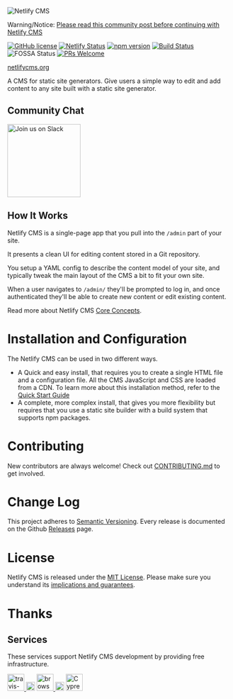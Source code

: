 ![Netlify CMS](cms.png)

Warning/Notice: [Please read this community post before continuing with Netlify CMS](https://answers.netlify.com/t/is-this-project-dead/70988/61)

[![GitHub license](https://img.shields.io/badge/license-MIT-blue.svg)](https://github.com/netlify/netlify-cms/blob/master/LICENSE) [![Netlify Status](https://api.netlify.com/api/v1/badges/2cfc19a8-1216-4070-bbb4-4a1c38b57132/deploy-status)](https://app.netlify.com/sites/cms-demo/deploys) [![npm version](https://img.shields.io/npm/v/netlify-cms.svg?style=flat)](https://www.npmjs.com/package/netlify-cms) [![Build Status](https://github.com/netlify/netlify-cms/workflows/Node%20CI/badge.svg)](https://github.com/netlify/netlify-cms/actions?query=branch%3Amaster+workflow%3A%22Node+CI%22) ![FOSSA Status](https://app.fossa.com/api/projects/custom%2B17679%2Fgit%40github.com%3Anetlify%2Fnetlify-cms.git.svg?type=shield) [![PRs Welcome](https://img.shields.io/badge/PRs-welcome-brightgreen.svg)](https://github.com/netlify/netlify-cms/blob/master/CONTRIBUTING.md)

[netlifycms.org](https://www.netlifycms.org/) 

A CMS for static site generators. Give users a simple way to edit
and add content to any site built with a static site generator.

## Community Chat

<a href="https://netlifycms.org/chat">
  <img alt="Join us on Slack" src="https://raw.githubusercontent.com/netlify/netlify-cms/master/website/static/img/slack.png" width="165"/>
</a>

## How It Works

Netlify CMS is a single-page app that you pull into the `/admin` part of your site.

It presents a clean UI for editing content stored in a Git repository.

You setup a YAML config to describe the content model of your site, and typically
tweak the main layout of the CMS a bit to fit your own site.

When a user navigates to `/admin/` they'll be prompted to log in, and once authenticated
they'll be able to create new content or edit existing content.

Read more about Netlify CMS [Core Concepts](https://www.netlifycms.org/docs/intro/).

# Installation and Configuration

The Netlify CMS can be used in two different ways.

* A Quick and easy install, that requires you to create a single HTML file and a configuration file. All the CMS JavaScript and CSS are loaded from a CDN.
  To learn more about this installation method, refer to the [Quick Start Guide](https://www.netlifycms.org/docs/quick-start/)
* A complete, more complex install, that gives you more flexibility but requires that you use a static site builder with a build system that supports npm packages.

# Contributing

New contributors are always welcome! Check out [CONTRIBUTING.md](https://github.com/netlify/netlify-cms/blob/master/CONTRIBUTING.md) to get involved.

# Change Log

This project adheres to [Semantic Versioning](http://semver.org/).
Every release is documented on the Github [Releases](https://github.com/netlify/netlify-cms/releases) page.

# License

Netlify CMS is released under the [MIT License](LICENSE).
Please make sure you understand its [implications and guarantees](https://writing.kemitchell.com/2016/09/21/MIT-License-Line-by-Line.html).

# Thanks

## Services
These services support Netlify CMS development by providing free infrastructure.
<p>
  <a href="https://www.travis-ci.org">
    <img src="https://raw.githubusercontent.com/netlify/netlify-cms/master/img/travis.png" height="38" alt="travis-ci" />
  </a>
  <img src="https://spacergif.org/spacer.gif" width="20"/>
  <a href="https://www.browserstack.com">
    <img src="https://raw.githubusercontent.com/netlify/netlify-cms/master/img/browserstack.png" height="38" alt="browserstack" />
  </a>
  <img src="https://spacergif.org/spacer.gif" width="20"/>
  <a href="https://www.cypress.io">
    <img src="https://raw.githubusercontent.com/netlify/netlify-cms/master/img/cypressio.png" height="38" alt="Cypress.io" />
  </a>
</p>
